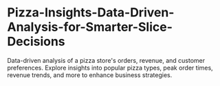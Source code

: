 # Pizza-Insights-Data-Driven-Analysis-for-Smarter-Slice-Decisions
Data-driven analysis of a pizza store's orders, revenue, and customer preferences. Explore insights into popular pizza types, peak order times, revenue trends, and more to enhance business strategies.
